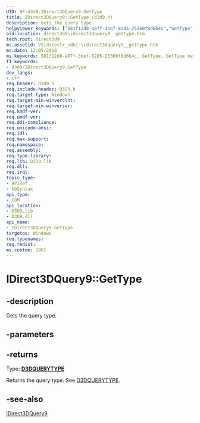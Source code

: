 ```yaml
---
UID: NF:d3d9.IDirect3DQuery9.GetType
title: IDirect3DQuery9::GetType (d3d9.h)
description: Gets the query type.helpviewer_keywords: ["581f12d8-a07f-3bef-8285-25360f8d6b4c","GetType","GetType method [Direct3D 9]","GetType method [Direct3D 9]","IDirect3DQuery9 interface","IDirect3DQuery9 interface [Direct3D 9]","GetType method","IDirect3DQuery9.GetType","IDirect3DQuery9::GetType","d3d9helper/IDirect3DQuery9::GetType","direct3d9.idirect3dquery9__gettype"]
old-location: direct3d9\idirect3dquery9__gettype.htm
tech.root: direct3d9
ms.assetid: VS|directx_sdk|~\idirect3dquery9__gettype.htm
ms.date: 12/05/2018
ms.keywords: 581f12d8-a07f-3bef-8285-25360f8d6b4c, GetType, GetType method [Direct3D 9], GetType method [Direct3D 9],IDirect3DQuery9 interface, IDirect3DQuery9 interface [Direct3D 9],GetType method, IDirect3DQuery9.GetType, IDirect3DQuery9::GetType, d3d9helper/IDirect3DQuery9::GetType, direct3d9.idirect3dquery9__gettype
f1_keywords:
- d3d9/IDirect3DQuery9.GetType
dev_langs:
- c++
req.header: d3d9.h
req.include-header: D3D9.h
req.target-type: Windows
req.target-min-winverclnt: 
req.target-min-winversvr: 
req.kmdf-ver: 
req.umdf-ver: 
req.ddi-compliance: 
req.unicode-ansi: 
req.idl: 
req.max-support: 
req.namespace: 
req.assembly: 
req.type-library: 
req.lib: D3D9.lib
req.dll: 
req.irql: 
topic_type:
- APIRef
- kbSyntax
api_type:
- COM
api_location:
- D3D9.lib
- D3D9.dll
api_name:
- IDirect3DQuery9.GetType
targetos: Windows
req.typenames: 
req.redist: 
ms.custom: 19H1
---
```


# IDirect3DQuery9::GetType


## -description


Gets the query type.


## -parameters






## -returns



Type: <b><a href="https://docs.microsoft.com/windows/desktop/direct3d9/d3dquerytype">D3DQUERYTYPE</a></b>

Returns the query type. See <a href="https://docs.microsoft.com/windows/desktop/direct3d9/d3dquerytype">D3DQUERYTYPE</a>.




## -see-also




<a href="https://docs.microsoft.com/windows/desktop/api/d3d9helper/nn-d3d9helper-idirect3dquery9">IDirect3DQuery9</a>
 

 

